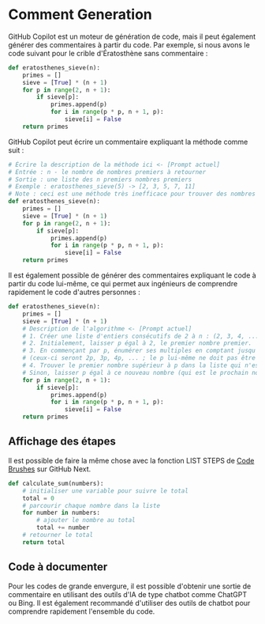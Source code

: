 # Comment Generation

GitHub Copilot est un moteur de génération de code, mais il peut également générer des commentaires à partir du code.
Par exemple, si nous avons le code suivant pour le crible d'Ératosthène sans commentaire :

```py
def eratosthenes_sieve(n):
    primes = []
    sieve = [True] * (n + 1)
    for p in range(2, n + 1):
        if sieve[p]:
            primes.append(p)
            for i in range(p * p, n + 1, p):
                sieve[i] = False
    return primes
```

GitHub Copilot peut écrire un commentaire expliquant la méthode comme suit :

```py
# Écrire la description de la méthode ici <- [Prompt actuel]
# Entrée : n - le nombre de nombres premiers à retourner
# Sortie : une liste des n premiers nombres premiers
# Exemple : eratosthenes_sieve(5) -> [2, 3, 5, 7, 11]
# Note : ceci est une méthode très inefficace pour trouver des nombres premiers, mais elle est facile à comprendre.
def eratosthenes_sieve(n):
    primes = []
    sieve = [True] * (n + 1)
    for p in range(2, n + 1):
        if sieve[p]:
            primes.append(p)
            for i in range(p * p, n + 1, p):
                sieve[i] = False
    return primes
```

Il est également possible de générer des commentaires expliquant le code à partir du code lui-même, ce qui permet aux ingénieurs de comprendre rapidement le code d'autres personnes :

```py
def eratosthenes_sieve(n):
    primes = []
    sieve = [True] * (n + 1)
    # Description de l'algorithme <- [Prompt actuel]
    # 1. Créer une liste d'entiers consécutifs de 2 à n : (2, 3, 4, ..., n).
    # 2. Initialement, laisser p égal à 2, le premier nombre premier.
    # 3. En commençant par p, énumérer ses multiples en comptant jusqu'à n par incréments de p, et les marquer dans la liste
    # (ceux-ci seront 2p, 3p, 4p, ... ; le p lui-même ne doit pas être marqué).
    # 4. Trouver le premier nombre supérieur à p dans la liste qui n'est pas marqué. S'il n'y a pas de tel nombre, arrêter.
    # Sinon, laisser p égal à ce nouveau nombre (qui est le prochain nombre premier), et répéter à partir de l'étape 3.
    for p in range(2, n + 1):
        if sieve[p]:
            primes.append(p)
            for i in range(p * p, n + 1, p):
                sieve[i] = False
    return primes
```

## Affichage des étapes

Il est possible de faire la même chose avec la fonction LIST STEPS de [Code Brushes](https://githubnext.com/projects/code-brushes/) sur GitHub Next.

```py
def calculate_sum(numbers):
    # initialiser une variable pour suivre le total
    total = 0
    # parcourir chaque nombre dans la liste
    for number in numbers:
        # ajouter le nombre au total
        total += number
    # retourner le total
    return total
```

## Code à documenter

Pour les codes de grande envergure, il est possible d'obtenir une sortie de commentaire en utilisant des outils d'IA de type chatbot comme ChatGPT ou Bing.
Il est également recommandé d'utiliser des outils de chatbot pour comprendre rapidement l'ensemble du code.
